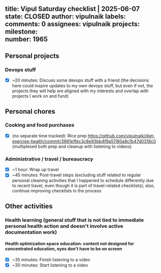 title:	Vipul Saturday checklist | 2025-06-07
state:	CLOSED
author:	vipulnaik
labels:	
comments:	0
assignees:	vipulnaik
projects:	
milestone:	
number:	1965
--
## Personal projects

### Devops stuff

- [x] ~20 minutes: Discuss some devops stuff with a friend (the decisions here could inspire updates to my own devops stuff, but even if not, the projects they will help are aligned with my interests and overlap with projects I work on and fund)

## Personal chores

### Cooking and food purchases

- [x] (no separate time tracked): RIce prep https://github.com/vipulnaik/diet-exercise-health/commit/3981e1fec3c8e93bb4f9a51180a8c1b47d0318c0 (multiplexed both prep and cleanup with listening to videos)

### Administrative / travel / bureaucracy

- [x] ~1 hour: Wrap up travel
- [x] ~45 minutes: Post-travel steps (excluding stuff related to regular personal cleaning activities that I happened to schedule differently due to recent travel, even though it is part of travel-related checklists); also, continue improving checklists in the process

## Other activities

### Health learning (general stuff that is not tied to immediate personal health action and doesn't involve active documentation work)

#### Health optimization space education: content not designed for concentrated education, eyes don't have to be on screen

- [x] ~35 minutes: Finish listening to a video
- [x] ~30 minutes: Start listening to a video 
